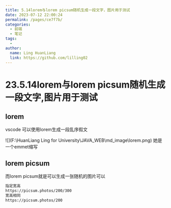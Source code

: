 ```yaml
---
title: 5.14lorem与lorem picsum随机生成一段文字，图片用于测试
date: 2023-07-12 22:00:24
permalink: /pages/ce7f7b/
categories:
  - 前端
  - 笔记
tags:
  - 
author: 
  name: Ling HuanLiang
  link: https://github.com/lilling02
---
```

# 23.5.14lorem与lorem picsum随机生成一段文字,图片用于测试

## lorem

vscode 可以使用lorem生成一段乱序假文

![](F:\HuanLiang Ling for University\JAVA_WEB\md_image\lorem.png)
她是一个emmet缩写

## lorem picsum

而lorem picsum就是可以生成一张随机的图片可以

```` html
指定宽高
https://picsum.photos/200/300
宽高相同
https://picsum.photos/200
````
